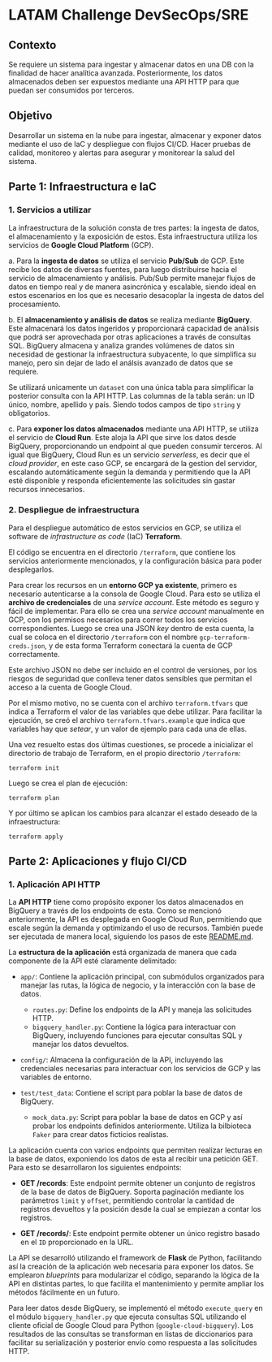 # LATAM Challenge DevSecOps/SRE

## Contexto
Se requiere un sistema para ingestar y almacenar datos en una DB con la finalidad de hacer
analítica avanzada. Posteriormente, los datos almacenados deben ser expuestos mediante
una API HTTP para que puedan ser consumidos por terceros.

## Objetivo
Desarrollar un sistema en la nube para ingestar, almacenar y exponer datos mediante el uso
de IaC y despliegue con flujos CI/CD. Hacer pruebas de calidad, monitoreo y alertas para
asegurar y monitorear la salud del sistema.

## Parte 1: Infraestructura e IaC

### 1. Servicios a utilizar
La infraestructura de la solución consta de tres partes: la ingesta de datos, el almacenamiento y la exposición de estos. Esta infraestructura utiliza los servicios de **Google Cloud Platform** (GCP).

a. Para la **ingesta de datos** se utiliza el servicio **Pub/Sub** de GCP. Este recibe los datos de diversas fuentes, para luego distribuirse hacia el servicio de almacenamiento y análisis. Pub/Sub permite manejar flujos de datos en tiempo real y de manera asincrónica y escalable, siendo ideal en estos escenarios en los que es necesario desacoplar la ingesta de datos del procesamiento.

b. El **almacenamiento y análisis de datos** se realiza mediante **BigQuery**. Este almacenará los datos ingeridos y proporcionará capacidad de análisis que podrá ser aprovechada por otras aplicaciones a través de consultas SQL. BigQuery almacena y analiza grandes volúmenes de datos sin necesidad de gestionar la infraestructura subyacente, lo que simplifica su manejo, pero sin dejar de lado el análsis avanzado de datos que se requiere.

Se utilizará unicamente un `dataset` con una única tabla para simplificar la posterior consulta con la API HTTP. Las columnas de la tabla serán: un ID único, nombre, apellido y país. Siendo todos campos de tipo `string` y obligatorios.

c. Para **exponer los datos almacenados** mediante una API HTTP, se utiliza el servicio de **Cloud Run**. Este aloja la API que sirve los datos desde BigQuery, proporcionando un endpoint al que pueden consumir terceros. Al igual que BigQuery, Cloud Run es un servicio *serverless*, es decir que el *cloud provider*, en este caso GCP, se encargará de la gestíon del servidor, escalando automáticamente según la demanda y permitiendo que la API esté disponible y responda eficientemente las solicitudes sin gastar recursos innecesarios.

### 2. Despliegue de infraestructura

Para el despliegue automático de estos servicios en GCP, se utiliza el software de *infrastructure as code* (IaC) **Terraform**.

El código se encuentra en el directorio `/terraform`, que contiene los servicios anteriormente mencionados, y la configuración básica para poder desplegarlos.

Para crear los recursos en un **entorno GCP ya existente**, primero es necesario autenticarse a la consola de Google Cloud. Para esto se utiliza el **archivo de credenciales** de una *service account*. Este método es seguro y fácil de implementar. Para ello se crea una *service account* manualmente en GCP, con los permisos necesarios para correr todos los servicios correspondientes. Luego se crea una JSON *key* dentro de esta cuenta, la cual se coloca en el directorio `/terraform` con el nombre `gcp-terraform-creds.json`, y de esta forma Terraform conectará la cuenta de GCP correctamente.

Este archivo JSON no debe ser incluido en el control de versiones, por los riesgos de seguridad que conlleva tener datos sensibles que permitan el acceso a la cuenta de Google Cloud.

Por el mismo motivo, no se cuenta con el archivo `terraform.tfvars` que indica a Terraform el valor de las variables que debe utilizar. Para facilitar la ejecución, se creó el archivo `terraforn.tfvars.example` que indica que variables hay que *setear*, y un valor de ejemplo para cada una de ellas.

Una vez resuelto estas dos últimas cuestiones, se procede a inicializar el directorio de trabajo de Terraform, en el propio directorio `/terraform`:
```
terraform init
 ```
 
Luego se crea el plan de ejecución:
```
terraform plan
```

Y por último se aplican los cambios para alcanzar el estado deseado de la infraestructura:
```
terraform apply
```

## Parte 2: Aplicaciones y flujo CI/CD

### 1. Aplicación API HTTP

La **API HTTP** tiene como propósito exponer los datos almacenados en BigQuery a través de los endpoints de esta. Como se mencionó anteriormente, la API es desplegada en Google Cloud Run, permitiendo que escale según la demanda y optimizando el uso de recursos. También puede ser ejecutada de manera local, siguiendo los pasos de este [README.md](./api/app/README.app).

La **estructura de la aplicación** está organizada de manera que cada componente de la API esté claramente delimitado:

- `app/`: Contiene la aplicación principal, con submódulos organizados para manejar las rutas, la lógica de negocio, y la interacción con la base de datos.
    - `routes.py`: Define los endpoints de la API y maneja las solicitudes HTTP.
    - `bigquery_handler.py`: Contiene la lógica para interactuar con BigQuery, incluyendo funciones para ejecutar consultas SQL y manejar los datos devueltos.

- `config/`: Almacena la configuración de la API, incluyendo las credenciales necesarias para interactuar con los servicios de GCP y las variables de entorno.

- `test/test_data`: Contiene el script para poblar la base de datos de BigQuery.
    - `mock_data.py`: Script para poblar la base de datos en GCP y así probar los endpoints definidos anteriormente. Utiliza la bilbioteca `Faker` para crear datos ficticios realistas.

La aplicación cuenta con varios endpoints que permiten realizar lecturas en la base de datos, exponiendo los datos de esta al recibir una petición GET. Para esto se desarrollaron los siguientes endpoints:

- **GET /records**: Este endpoint permite obtener un conjunto de registros de la base de datos de BigQuery. Soporta paginación mediante los parámetros `limit` y `offset`, permitiendo controlar la cantidad de registros devueltos y la posición desde la cual se empiezan a contar los registros.

 - **GET /records/<id>**: Este endpoint permite obtener un único registro basado en el `ID` proporcionado en la URL.


La API se desarrolló utilizando el framework de **Flask** de Python, facilitando así la creación de la aplicación web necesaria para exponer los datos. Se emplearon *blueprints* para modularizar el código, separando la lógica de la API en distintas partes, lo que facilita el mantenimiento y permite ampliar los métodos fácilmente en un futuro.

Para leer datos desde BigQuery, se implementó el método `execute_query` en el módulo `bigquery_handler.py` que ejecuta consultas SQL utilizando el cliente oficial de Google Cloud para Python (`google-cloud-bigquery`). Los resultados de las consultas se transforman en listas de diccionarios para facilitar su serialización y posterior envío como respuesta a las solicitudes HTTP.

